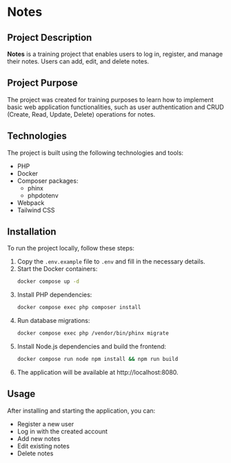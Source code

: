 # Notes

## Project Description

**Notes** is a training project that enables users to log in, register, and manage their notes. Users can add, edit, and delete notes.

## Project Purpose

The project was created for training purposes to learn how to implement basic web application functionalities, such as user authentication and CRUD (Create, Read, Update, Delete) operations for notes.

## Technologies

The project is built using the following technologies and tools:

- PHP
- Docker
- Composer packages:
    - phinx
    - phpdotenv
- Webpack
- Tailwind CSS

## Installation

To run the project locally, follow these steps:

1. Copy the `.env.example` file to `.env` and fill in the necessary details.
2. Start the Docker containers:
   ```bash
   docker compose up -d
3. Install PHP dependencies:
    ```bash
   docker compose exec php composer install
4. Run database migrations:
    ```bash
   docker compose exec php /vendor/bin/phinx migrate
5. Install Node.js dependencies and build the frontend:
    ```bash
   docker compose run node npm install && npm run build
6. The application will be available at http://localhost:8080.

## Usage

After installing and starting the application, you can:

- Register a new user
- Log in with the created account
- Add new notes
- Edit existing notes
- Delete notes